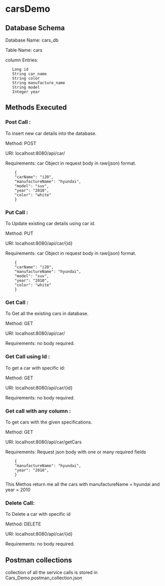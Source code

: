 # carsDemo

 ## Database Schema
 Database Name: cars_db
 
 Table Name: cars
 
 column Entries:
 
 ```
	Long id
	String car_name
	String color
	String manufacture_name
	String model
	Integer year
```
## Methods Executed
	
### Post Call :
To insert new car details into the database.

Method: POST

URI: localhost:8080/api/car/

Requirements:
car Object in request body in raw(json) format.
	
	
		{
		"carName": "i20",
		"manufactureName": "hyundai",
		"model": "suv",
		"year": "2010",
		"color": "white"
		}
	
	
### Put Call : 
To Update existing car details using car id.

Method: PUT

URI: localhost:8080/api/car/{id}

Requirements:
car Object in request body in raw(json) format.
	
	
		{
		"carName": "i20",
		"manufactureName": "hyundai",
		"model": "suv",
		"year": "2010",
		"color": "white"
		}
	

### Get Call : 
To Get all the existing cars in database.

Method: GET

URI: localhost:8080/api/car/

Requirements:
no body required.
	
### Get Call using Id :
To get a car with specific id:

Method: GET

URI: localhost:8080/api/car/{id}

Requirements:
no body required.
	
### Get call with any column :
To get cars with the given specifications.

Method: GET

URI: localhost:8080/api/car/getCars

Requirements:
Request json body with one or many required fields
	
	
		{
		"manufactureName": "hyundai",
		"year": "2010",
		}
	
This Methos return me all the cars with manufactureName = hyundai and year = 2010
	
### Delete Call:
To Delete a car with specific id

Method: DELETE

URI: localhost:8080/api/car/{id}

Requirements:
no body required.

## Postman collections 
collection of all the service calls is stored in Cars_Demo.postman_collection.json
